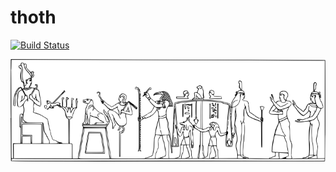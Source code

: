 thoth
===

[![Build Status](https://travis-ci.org/io7m/thoth.svg)](https://travis-ci.org/io7m/thoth)

![Thoth](./src/site/resources/thoth.png?raw=true)

